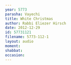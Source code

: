```yaml
---
year: 5773
parasha: Vayechi
title: White Christmas
author: Rabbi Eliezer Hirsch
date: 2012-12-29
id: 57731121
filename: 5773-112-1
layout: audio
moment: 
shabbat: 
occasion: 
---
```

